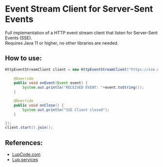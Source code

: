 # Event Stream Client for Server-Sent Events
Full implementation of a HTTP event stream client that listen for Server-Sent Events (SSE).  
Requires Java 11 or higher, no other libraries are needed.

## How to use:
``` java
HttpEventStreamClient client = new HttpEventStreamClient("https://sse.example.com", new EventStreamAdapter() {
			
	@Override
	public void onEvent(Event event) {
		System.out.println("RECEIVED EVENT: "+event.toString());
	}

	@Override
	public void onClose() {
		System.out.println("SSE Client closed");
	}

});
client.start().join();
```

## References:
 - [LupCode.com](https://lupcode.com)
 - [Lup.services](https://lup.services)
